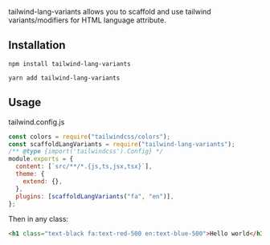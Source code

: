 tailwind-lang-variants allows you to scaffold and use tailwind variants/modifiers for HTML language attribute.

## Installation

`npm install tailwind-lang-variants`

`yarn add tailwind-lang-variants`

## Usage

tailwind.config.js

```js
const colors = require("tailwindcss/colors");
const scaffoldLangVariants = require("tailwind-lang-variants");
/** @type {import('tailwindcss').Config} */
module.exports = {
  content: [`src/**/*.{js,ts,jsx,tsx}`],
  theme: {
    extend: {},
  },
  plugins: [scaffoldLangVariants("fa", "en")],
};
```

Then in any class:

```html
<h1 class="text-black fa:text-red-500 en:text-blue-500">Hello world</h1>
```
